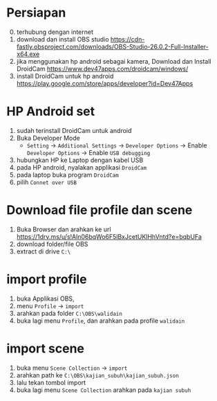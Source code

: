 # Persiapan
0. terhubung dengan internet
1. download dan install OBS studio
    https://cdn-fastly.obsproject.com/downloads/OBS-Studio-26.0.2-Full-Installer-x64.exe
2. jika menggunakan hp android sebagai kamera, Download dan Install DroidCam 
    https://www.dev47apps.com/droidcam/windows/
3. install DroidCam untuk hp android
    https://play.google.com/store/apps/developer?id=Dev47Apps

# HP Android set
1. sudah terinstall DroidCam untuk android
2. Buka Developer Mode
    - `Setting` -> `Additional Settings` -> `Developer Options` -> Enable `Developer Options` -> Enable `USB debugging`
3. hubungkan HP ke Laptop dengan kabel USB
4. pada HP android, nyalakan applikasi `DroidCam`
5. pada laptop buka program `DroidCam`
6. pilih `Connet over USB`

# Download file profile dan scene
1. Buka Browser dan arahkan ke url https://1drv.ms/u/s!Aln06bqWo6F5lBxJcetUKlHhVntd?e=bqbUFa
2. download folder/file OBS
3. extract di drive `C:\`

# import profile
1. buka Applikasi OBS, 
2. menu `Profile` -> `import`
3. arahkan pada folder `C:\OBS\walidain`
4. buka lagi menu `Profile`, dan arahkan pada profile `walidain`

# import scene
1. buka menu `Scene Collection` -> `import`
2. arahkan path ke `C:\OBS\kajian_subuh\kajian_subuh.json`
3. lalu tekan tombol import
4. buka lagi menu `Scene Collection` arahkan pada `kajian subuh`

# 